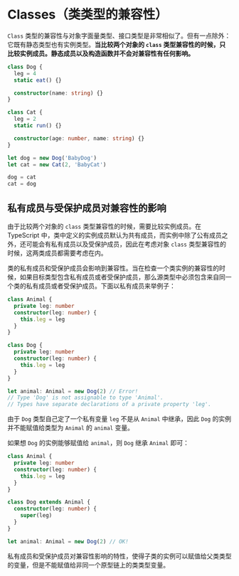 # Classes（类类型的兼容性）

`Class` 类型的兼容性与对象字面量类型、接口类型是非常相似了。但有一点除外：它既有静态类型也有实例类型。**当比较两个对象的 `class` 类型兼容性的时候，只比较实例成员。静态成员以及构造函数并不会对兼容性有任何影响。**

```typescript
class Dog {
  leg = 4
  static eat() {}

  constructor(name: string) {}
}

class Cat {
  leg = 2
  static run() {}

  constructor(age: number, name: string) {}
}

let dog = new Dog('BabyDog')
let cat = new Cat(2, 'BabyCat')

dog = cat
cat = dog
```

## 私有成员与受保护成员对兼容性的影响

由于比较两个对象的 `class` 类型兼容性的时候，需要比较实例成员。在 TypeScript 中，类中定义的实例成员默认为共有成员，而实例中除了公有成员之外，还可能会有私有成员以及受保护成员，因此在考虑对象 `class` 类型兼容性的时候，这两类成员都需要考虑在内。

类的私有成员和受保护成员会影响到兼容性。当在检查一个类实例的兼容性的时候，如果目标类型包含私有成员或者受保护成员，那么源类型中必须包含来自同一个类的私有成员或者受保护成员。下面以私有成员来举例子：

```ts
class Animal {
  private leg: number
  constructor(leg: number) {
    this.leg = leg
  }
}

class Dog {
  private leg: number
  constructor(leg: number) {
    this.leg = leg
  }
}

let animal: Animal = new Dog(2) // Error!
// Type 'Dog' is not assignable to type 'Animal'.
// Types have separate declarations of a private property 'leg'.
```

由于 `Dog` 类型自己定了一个私有变量 `leg` 不是从 `Animal` 中继承，因此 `Dog` 的实例并不能赋值给类型为  `Animal` 的 `animal` 变量。

如果想 `Dog` 的实例能够赋值给 `animal`，则 `Dog` 继承 `Animal` 即可：

```ts
class Animal {
  private leg: number
  constructor(leg: number) {
    this.leg = leg
  }
}

class Dog extends Animal {
  constructor(leg: number) {
    super(leg)
  }
}

let animal: Animal = new Dog(2) // OK!
```

私有成员和受保护成员对兼容性影响的特性，使得子类的实例可以赋值给父类类型的变量，但是不能赋值给非同一个原型链上的类类型变量。
